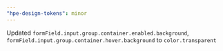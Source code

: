 ```yaml
---
"hpe-design-tokens": minor
---
```


Updated `formField.input.group.container.enabled.background`, `formField.input.group.container.hover.background` to `color.transparent`
